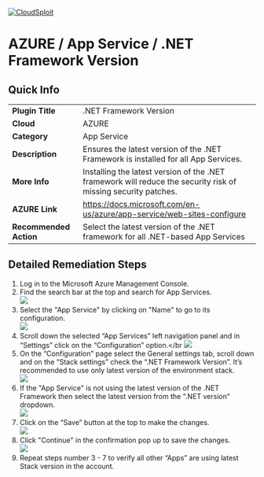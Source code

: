 [![CloudSploit](https://cloudsploit.com/img/logo-new-big-text-100.png "CloudSploit")](https://cloudsploit.com)

# AZURE / App Service / .NET Framework Version

## Quick Info

| | |
|-|-|
| **Plugin Title** | .NET Framework Version |
| **Cloud** | AZURE |
| **Category** | App Service |
| **Description** | Ensures the latest version of the .NET Framework is installed for all App Services. |
| **More Info** | Installing the latest version of the .NET framework will reduce the security risk of missing security patches. |
| **AZURE Link** | https://docs.microsoft.com/en-us/azure/app-service/web-sites-configure |
| **Recommended Action** | Select the latest version of the .NET framework for all .NET-based App Services |

## Detailed Remediation Steps

1. Log in to the Microsoft Azure Management Console.
2. Find the search bar at the top and search for App Services. </br> <img src=“/resources/azure/appservice/.net-framework-version/step2.png”/>
3. Select the "App Service" by clicking on "Name" to go to its configuration.</br> <img src=“/resources/azure/appservice/.net-framework-version/step3.png”/>
4. Scroll down the selected “App Services” left navigation panel and in “Settings” click on the “Configuration” option.</br <img src=“/resources/azure/appservice/.net-framework-version/step4.png”/>
5. On the “Configuration” page select the General settings tab, scroll down and on the “Stack settings” check the “.NET Framework Version”. It’s recommended to use only latest version of the environment stack.</br> <img src=“/resources/azure/appservice/.net-framework-version/step5.png”/>
6. If the "App Service" is not using the latest version of the .NET Framework then select the latest version from the ".NET version" dropdown.</br> <img src=“/resources/azure/appservice/.net-framework-version/step6.png”/>
7. Click on the “Save” button at the top to make the changes.</br> <img src=“/resources/azure/appservice/.net-framework-version/step7.png”/>
8. Click "Continue" in the confirmation pop up to save the changes.</br> <img src=“/resources/azure/appservice/.net-framework-version/step8.png”/>
9. Repeat steps number 3 - 7 to verify all other “Apps” are using latest Stack version in the account.</br>
